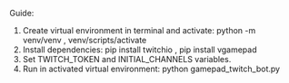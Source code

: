 Guide:

1. Create virtual environment in terminal and activate: python -m venv/venv , venv/scripts/activate
2. Install dependencies: pip install twitchio , pip install vgamepad
4. Set TWITCH_TOKEN and INITIAL_CHANNELS variables.
5. Run in activated virtual environment: python gamepad_twitch_bot.py
